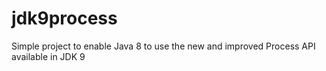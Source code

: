 # jdk9process
Simple project to enable Java 8 to use the new and improved Process API available in JDK 9
